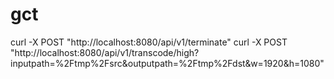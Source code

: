 # gct


curl -X POST "http://localhost:8080/api/v1/terminate"
curl -X POST "http://localhost:8080/api/v1/transcode/high?inputpath=%2Ftmp%2Fsrc&outputpath=%2Ftmp%2Fdst&w=1920&h=1080"
